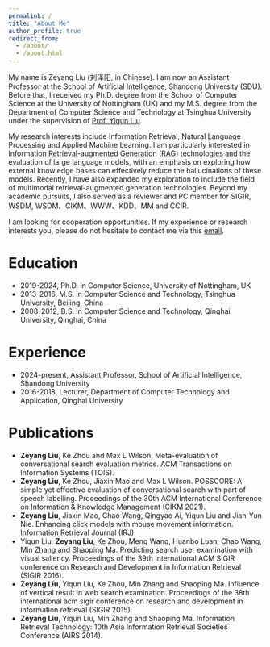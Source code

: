 ```yaml
---
permalink: /
title: "About Me"
author_profile: true
redirect_from: 
  - /about/
  - /about.html
---
```



My name is Zeyang Liu (刘泽阳, in Chinese). I am now an Assistant Professor at the School of Artificial Intelligence, Shandong University (SDU). Before that, I received my Ph.D. degree from the School of Computer Science at the University of Nottingham (UK) and my M.S. degree from the Department of Computer Science and Technology at Tsinghua University under the supervision of [Prof. Yiqun Liu](http://www.thuir.cn/group/~YQLiu/).

My research interests include Information Retrieval, Natural Language Processing and Applied Machine Learning. I am particularly interested in Information Retrieval-augmented Generation (RAG) technologies and the evaluation of large language models, with an emphasis on exploring how external knowledge bases can effectively reduce the hallucinations of these models. Recently, I have also expanded my exploration to include the field of multimodal retrieval-augmented generation technologies. Beyond my academic pursuits, I also served as a reviewer and PC member for SIGIR, WSDM, WSDM、CIKM、WWW、KDD、MM and CCIR.

I am looking for cooperation opportunities. If my experience or research interests you, please do not hesitate to contact me via this [email](mailto:zeyangliu@sdu.edu.cn).

# Education
- 2019-2024, Ph.D. in Computer Science, University of Nottingham, UK
- 2013-2016, M.S. in Computer Science and Technology, Tsinghua University, Beijing, China
- 2008-2012, B.S. in Computer Science and Technology, Qinghai University, Qinghai, China

# Experience
- 2024-present, Assistant Professor, School of Artificial Intelligence, Shandong University
- 2016-2018, Lecturer, Department of Computer Technology and Application, Qinghai University

# Publications
- **Zeyang Liu**, Ke Zhou and Max L Wilson. Meta-evaluation of conversational search evaluation metrics. ACM Transactions on Information Systems (TOIS).
- **Zeyang Liu**, Ke Zhou, Jiaxin Mao and Max L Wilson. POSSCORE: A simple yet effective evaluation of conversational search with part of speech labelling. Proceedings of the 30th ACM International Conference on Information & Knowledge Management (CIKM 2021).
- **Zeyang Liu**, Jiaxin Mao, Chao Wang, Qingyao Ai, Yiqun Liu and Jian-Yun Nie. Enhancing click models with mouse movement information. Information Retrieval Journal (IRJ).
- Yiqun Liu, **Zeyang Liu**, Ke Zhou, Meng Wang, Huanbo Luan, Chao Wang, Min Zhang and Shaoping Ma. Predicting search user examination with visual saliency. Proceedings of the 39th International ACM SIGIR conference on Research and Development in Information Retrieval (SIGIR 2016).
- **Zeyang Liu**, Yiqun Liu, Ke Zhou, Min Zhang and Shaoping Ma. Influence of vertical result in web search examination. Proceedings of the 38th international acm sigir conference on research and development in information retrieval (SIGIR 2015).
- **Zeyang Liu**, Yiqun Liu, Min Zhang and Shaoping Ma. Information Retrieval Technology: 10th Asia Information Retrieval Societies Conference (AIRS 2014).
